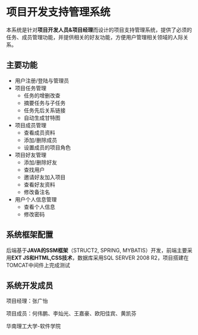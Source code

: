 项目开发支持管理系统
=====
本系统是针对**项目开发人员&项目经理**而设计的项目支持管理系统，提供了必须的任务、成员管理功能，并提供相关的好友功能，方便用户管理相关领域的人际关系。

主要功能
-----

* 用户注册/登陆与管理员
* 项目任务管理
	* 任务的增删改查
	* 摘要任务与子任务
	* 任务先后关系链接
	* 自动生成甘特图
* 项目成员管理
	* 查看成员资料
	* 添加/删除成员
	* 设置成员的项目角色
* 项目好友管理
	* 添加/删除好友
	* 查找用户
	* 邀请好友加入项目
	* 查看好友资料
	* 修改备注名
* 用户个人信息管理
	* 查看个人信息
	* 修改密码

系统框架配置
-----
后端基于**JAVA的SSM框架**（STRUCT2, SPRING, MYBATIS）开发，前端主要采用**EXT JS和HTML,CSS技术**，数据库采用SQL SERVER 2008 R2，项目搭建在TOMCAT中间件上完成测试

系统开发成员
-----
项目经理：张广怡

项目成员：何伟鹏、李灿光、王嘉豪、欧阳佳宾、黄凯芬

华南理工大学-软件学院